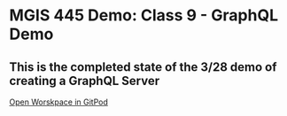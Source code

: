 # MGIS 445 Demo: Class 9 - GraphQL Demo

## This is the completed state of the 3/28 demo of creating a GraphQL Server

[Open Worskpace in GitPod](https://gitpod.io/#https://github.com/saunders-cz/class9-demo-complete)
